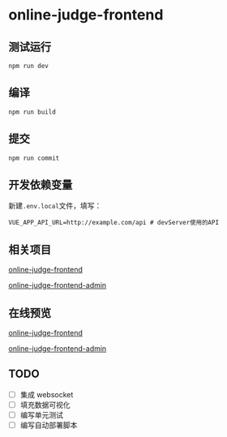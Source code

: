 # online-judge-frontend

## 测试运行

`npm run dev`

## 编译

`npm run build`

## 提交

`npm run commit`

## 开发依赖变量

新建`.env.local`文件，填写：

```
VUE_APP_API_URL=http://example.com/api # devServer使用的API
```

## 相关项目

[online-judge-frontend](https://github.com/caiyexiang/online-judge-frontend)

[online-judge-frontend-admin](https://github.com/caiyexiang/online-judge-frontend-admin)

## 在线预览

[online-judge-frontend](https://caiyexiang.com:8848)

[online-judge-frontend-admin](https://caiyexiang.com:8848/admin/)

## TODO

- [ ] 集成 websocket
- [ ] 填充数据可视化
- [ ] 编写单元测试
- [ ] 编写自动部署脚本
